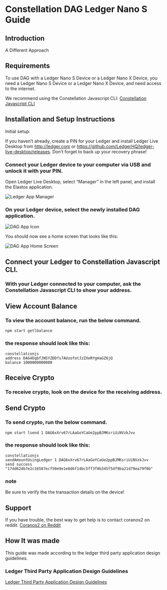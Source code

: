 # Constellation DAG Ledger Nano S Guide

## Introduction

A Different Approach

## Requirements

To use DAG with a Ledger Nano S Device or a Ledger Nano X Device, you need a Ledger Nano S Device or a Ledger Nano X Device, and need access to the internet.

We recommend using the Constellation Javascript CLI:
[Constellation Javascript CLI](https://github.com/StardustCollective/constellationjs)

## Installation and Setup Instructions

Initial setup:

If you haven’t already, create a PIN for your Ledger and install Ledger Live Desktop from http://ledger.com or https://github.com/LedgerHQ/ledger-live-desktop/releases.
Don’t forget to back up your recovery phrase!

### Connect your Ledger device to your computer via USB and unlock it with your PIN.
Open Ledger Live Desktop, select “Manager” in the left panel, and install the Elastos application.

![Ledger App Manager](https://i.imgur.com/6IZJVE8.png)

### On your Ledger device, select the newly installed DAG application.

![DAG App Icon](https://i.imgur.com/Qdc8Jex.jpg)

You should now see a home screen that looks like this:

![DAG App Home Screen](https://i.imgur.com/Ri51kn1.jpg)

## Connect your Ledger to Constellation Javascript CLI.

### With your Ledger connected to your computer, ask the Constellation Javascript CLI to show your address.

## View Account Balance
### To view the account balance, run the below command.  

    npm start getlbalance

### the response should look like this:

    constellationjs
    address DAG4EqbfJNSYZDDfs7AUzofotJzZXeRYgHaGZ6jQ
    balance 1000000000000

## Receive Crypto
### To receive crypto, look on the device for the receiving address.

## Send Crypto
### To send crypto, run the below command.   

    npm start lsend 1 DAG6xXrv67rLAaGoYCaUe2ppBJMKsriUiNVzkJvv

### the response should look like this:

    constellationjs
    sendAmountUsingLedger 1 DAG6xXrv67rLAaGoYCaUe2ppBJMKsriUiNVzkJvv
    send success "17dd624b7e2c16587ecf50e9e1e8d6f14bc5ff3f0b345f5df9ba21d79ea79f0b"

### note
  Be sure to verify the the transaction details on the device!

## Support
If you have trouble, the best way to get help is to contact coranos2 on reddit.
[Coranos2 on Reddit](https://www.reddit.com/user/coranos2)

## How It was made
This guide was made according to the ledger third party application design guidelines.

### Ledger Third Party Application Design Guidelines
[Ledger Third Party Application Design Guidelines](https://ledger.readthedocs.io/en/latest/additional/publishing_an_app.html#design-guidelines)
